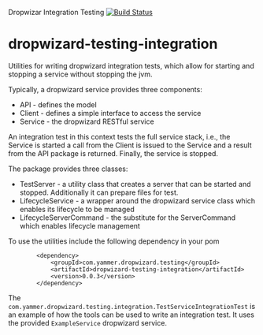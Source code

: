 Dropwizar Integration Testing [![Build Status](https://travis-ci.org/yammer/dropwizard-testing-integration.png)](https://travis-ci.org/yammer/dropwizard-testing-integration)

dropwizard-testing-integration
==============================

Utilities for writing dropwizard integration tests, which allow for starting and stopping a service
without stopping the jvm.

Typically, a dropwizard service provides three components:
- API - defines the model
- Client - defines a simple interface to access the service
- Service - the dropwizard RESTful service

An integration test in this context tests the full service stack, 
i.e., the Service is started a call from the Client is issued to the Service
and a result from the API package is returned. Finally, the service is stopped.

The package provides three classes:
- TestServer - a utility class that creates a server that can be started and stopped. Additionally it can prepare files for test.
- LifecycleService - a wrapper around the dropwizard service class which enables its lifecycle to be managed
- LifecycleServerCommand - the substitute for the ServerCommand which enables lifecycle management

To use the utilities include the following dependency in your pom

            <dependency>
                <groupId>com.yammer.dropwizard.testing</groupId>
                <artifactId>dropwizard-testing-integration</artifactId>
                <version>0.0.3</version>
            </dependency>

The `com.yammer.dropwizard.testing.integration.TestServiceIntegrationTest` is an example of how the tools can be used to write an integration test. It uses
the provided `ExampleService` dropwizard service.
